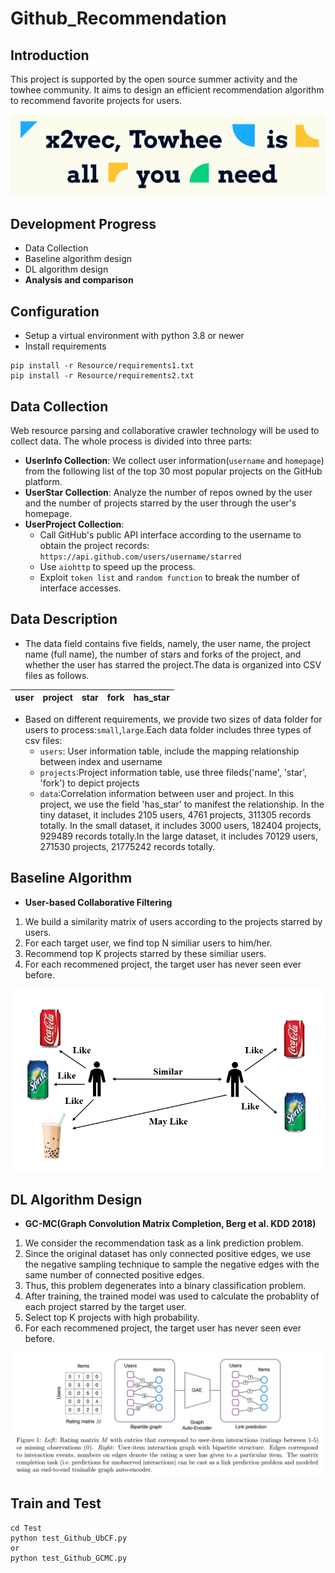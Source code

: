 # Github_Recommendation
## Introduction
This project is supported by the open source summer activity and the towhee community. It aims to design an efficient recommendation algorithm to recommend favorite projects for users.

![image](Image/towhee.png)

## Development Progress
* Data Collection
* Baseline algorithm design
* DL algorithm design
* **Analysis and comparison**

## Configuration
* Setup a virtual environment with python 3.8 or newer
* Install requirements
```
pip install -r Resource/requirements1.txt
pip install -r Resource/requirements2.txt
```


## Data Collection
Web resource parsing and collaborative crawler technology will be used to collect data. The whole process is divided into three parts:
* **UserInfo Collection**: We collect user information(`username` and `homepage`) from the following list of the top 30 most popular projects on the GitHub platform.
* **UserStar Collection**: Analyze the number of repos owned by the user and the number of projects starred by the user through the user's homepage.
* **UserProject Collection**: 
   - Call GitHub's public API interface according to the username to obtain the project records:
    ```https://api.github.com/users/username/starred ```
   - Use `aiohttp` to speed up the process.
   - Exploit `token list` and `random function` to break the number of interface accesses.

## Data Description
* The data field contains five fields, namely, the user name, the project name (full name), the number of stars and forks of the project, and whether the user has starred the project.The data is organized into CSV files as follows.

| user | project | star | fork | has_star |
| ---- | ---- | ---- |---- |---- |

* Based on different requirements, we provide two sizes of data folder for users to process:`small`,`large`.Each data folder includes three types of csv files:
    - `users`: User information table, include the mapping relationship between index and username
    - `projects`:Project information table, use three fileds('name', 'star', 'fork') to depict projects
    - `data`:Correlation information between user and project. In this project, we use the field 'has_star' to manifest the relationship. In the tiny dataset, it includes 2105 users, 4761 projects, 311305 records totally. In the small dataset, it includes 3000 users, 182404 projects, 929489 records totally.In the large dataset, it includes 70129 users, 271530 projects, 21775242 records totally.

## Baseline Algorithm
* **User-based Collaborative Filtering**
 1. We build a similarity matrix of users according to the projects starred by users.
 2. For each target user, we find top N similiar users to him/her. 
 3. Recommend top K projects starred by these similiar users.
 4. For each recommened project, the target user has never seen ever before.

![image](Image/UbCF.png)

## DL Algorithm Design
* **GC-MC(Graph Convolution Matrix Completion, Berg et al. KDD 2018)**
1. We consider the recommendation task as a link prediction problem.
2. Since the original dataset has only connected positive edges, we use the negative sampling technique to sample the negative edges with the same number of connected positive edges.
3. Thus, this problem degenerates into a binary classification problem.
4. After training, the trained model was used to calculate the probablity of each project starred by the target user.
5. Select top K projects with high probability.
6. For each recommened project, the target user has never seen ever before.

![image](Image/GCMC.jpg)

## Train and Test
```
cd Test
python test_Github_UbCF.py
or
python test_Github_GCMC.py
```
